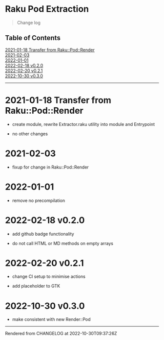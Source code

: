 # Raku Pod Extraction
>Change log


## Table of Contents
[2021-01-18 Transfer from Raku::Pod::Render](#2021-01-18-transfer-from-rakupodrender)  
[2021-02-03](#2021-02-03)  
[2022-01-01](#2022-01-01)  
[2022-02-18 v0.2.0](#2022-02-18-v020)  
[2022-02-20 v0.2.1](#2022-02-20-v021)  
[2022-10-30 v0.3.0](#2022-10-30-v030)  

----
# 2021-01-18 Transfer from Raku::Pod::Render
*  create module, rewrite Extractor.raku utility into module and Entrypoint

*  no other changes

# 2021-02-03
*  fixup for change in Raku::Pod::Render

# 2022-01-01
*  remove no precompilation

# 2022-02-18 v0.2.0
*  add github badge functionality

*  do not call HTML or MD methods on empty arrays

# 2022-02-20 v0.2.1
*  change CI setup to minimise actions

*  add placeholder to GTK

# 2022-10-30 v0.3.0


*  make consistent with new Render::Pod





----
Rendered from CHANGELOG at 2022-10-30T09:37:26Z